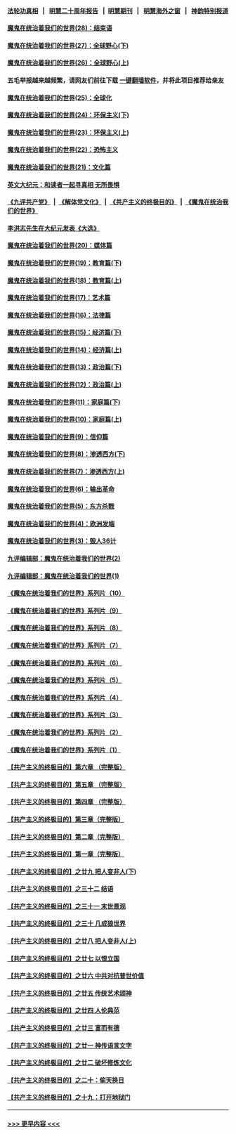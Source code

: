 #### [法轮功真相](https://github.com/gfw-breaker/truth/blob/master/README.md?t=0) &nbsp;&nbsp;|&nbsp;&nbsp; [明慧二十周年报告](https://github.com/gfw-breaker/mh-reports/blob/master/README.md?t=0) &nbsp;&nbsp;|&nbsp;&nbsp;[明慧期刊](https://github.com/gfw-breaker/mh-qikan) &nbsp;&nbsp;|&nbsp;&nbsp; [明慧海外之窗](https://github.com/gfw-breaker/mh-news/blob/master/README.md?t=0) &nbsp;&nbsp;|&nbsp;&nbsp; [神韵特别报道](https://github.com/gfw-breaker/mh-news/blob/master/shenyun.md?t=0)
#### [魔鬼在统治着我们的世界(28)：结束语](../pages/nsc422/n10936246.md?t=07191701) 
#### [魔鬼在统治着我们的世界(27)：全球野心(下)](../pages/nsc422/n10928319.md?t=07191701) 
#### [魔鬼在统治着我们的世界(26)：全球野心(上)](../pages/nsc422/n10900318.md?t=07191701) 
#### 五毛举报越来越频繁，请网友们前往下载 [一键翻墙软件](https://github.com/gfw-breaker/ssr-accounts)，并将此项目推荐给亲友
#### [魔鬼在统治着我们的世界(25)：全球化](../pages/nsc422/n10788205.md?t=07191701) 
#### [魔鬼在统治着我们的世界(24)：环保主义(下)](../pages/nsc422/n10695307.md?t=07191701) 
#### [魔鬼在统治着我们的世界(23)：环保主义(上)](../pages/nsc422/n10688613.md?t=07191701) 
#### [魔鬼在统治着我们的世界(22)：恐怖主义](../pages/nsc422/n10614727.md?t=07191701) 
#### [魔鬼在统治着我们的世界(21)：文化篇](../pages/nsc422/n10597706.md?t=07191701) 
#### [英文大纪元：和读者一起寻真相 无所畏惧](../pages/nsc422/n12542027.md?t=07191701) 
#### [《九评共产党》](https://github.com/begood0513/9ping.md/blob/master/README.md) &nbsp;|&nbsp; [《解体党文化》](../../../../jtdwh.md/blob/master/README.md)  &nbsp;|&nbsp; [《共产主义的终极目的》](../../../../gczydzjmd.md/blob/master/README.md) &nbsp;|&nbsp; [《魔鬼在统治我们的世界》](../../../../mgztzwmdsj.md/blob/master/README.md) 
#### [李洪志先生在大纪元发表《大选》](../pages/nsc422/n12534746.md?t=07191701) 
#### [魔鬼在统治着我们的世界(20)：媒体篇](../pages/nsc422/n10586579.md?t=07191701) 
#### [魔鬼在统治着我们的世界(19)：教育篇(下)](../pages/nsc422/n10564808.md?t=07191701) 
#### [魔鬼在统治着我们的世界(18)：教育篇(上)](../pages/nsc422/n10526970.md?t=07191701) 
#### [魔鬼在统治着我们的世界(17)：艺术篇](../pages/nsc422/n10499093.md?t=07191701) 
#### [魔鬼在统治着我们的世界(16)：法律篇](../pages/nsc422/n10485969.md?t=07191701) 
#### [魔鬼在统治着我们的世界(15)：经济篇(下)](../pages/nsc422/n10469975.md?t=07191701) 
#### [魔鬼在统治着我们的世界(14)：经济篇(上)](../pages/nsc422/n10457370.md?t=07191701) 
#### [魔鬼在统治着我们的世界(13)：政治篇(下)](../pages/nsc422/n10448270.md?t=07191701) 
#### [魔鬼在统治着我们的世界(12)：政治篇(上)](../pages/nsc422/n10444576.md?t=07191701) 
#### [魔鬼在统治着我们的世界(11)：家庭篇(下)](../pages/nsc422/n10440961.md?t=07191701) 
#### [魔鬼在统治着我们的世界(10)：家庭篇(上)](../pages/nsc422/n10435448.md?t=07191701) 
#### [魔鬼在统治着我们的世界(9)：信仰篇](../pages/nsc422/n10432159.md?t=07191701) 
#### [魔鬼在统治着我们的世界(8)：渗透西方(下)](../pages/nsc422/n10429603.md?t=07191701) 
#### [魔鬼在统治着我们的世界(7)：渗透西方(上)](../pages/nsc422/n10426013.md?t=07191701) 
#### [魔鬼在统治着我们的世界(6)：输出革命](../pages/nsc422/n10421536.md?t=07191701) 
#### [魔鬼在统治着我们的世界(5)：东方杀戮](../pages/nsc422/n10417707.md?t=07191701) 
#### [魔鬼在统治着我们的世界(4)：欧洲发端](../pages/nsc422/n10414890.md?t=07191701) 
#### [魔鬼在统治着我们的世界(3)：毁人36计](../pages/nsc422/n10411583.md?t=07191701) 
#### [九评编辑部：魔鬼在统治着我们的世界(2)](../pages/nsc422/n10410036.md?t=07191701) 
#### [九评编辑部：魔鬼在统治着我们的世界(1)](../pages/nsc422/n10406825.md?t=07191701) 
#### [《魔鬼在统治着我们的世界》系列片（10）](../pages/nsc422/n12292670.md?t=07191701) 
#### [《魔鬼在统治着我们的世界》系列片（9）](../pages/nsc422/n12290859.md?t=07191701) 
#### [《魔鬼在统治着我们的世界》系列片（8）](../pages/nsc422/n12287445.md?t=07191701) 
#### [《魔鬼在统治着我们的世界》系列片（7）](../pages/nsc422/n12283425.md?t=07191701) 
#### [《魔鬼在统治着我们的世界》系列片（6）](../pages/nsc422/n12282314.md?t=07191701) 
#### [《魔鬼在统治着我们的世界》系列片（5）](../pages/nsc422/n12281419.md?t=07191701) 
#### [《魔鬼在统治着我们的世界》系列片（4）](../pages/nsc422/n12274024.md?t=07191701) 
#### [《魔鬼在统治着我们的世界》系列片（3）](../pages/nsc422/n12271322.md?t=07191701) 
#### [《魔鬼在统治着我们的世界》系列片（2）](../pages/nsc422/n12269049.md?t=07191701) 
#### [《魔鬼在统治着我们的世界》系列片（1）](../pages/nsc422/n12267575.md?t=07191701) 
#### [【共产主义的终极目的】第六章 （完整版）](../pages/nsc422/n11428913.md?t=07191701) 
#### [【共产主义的终极目的】第五章 （完整版）](../pages/nsc422/n11428912.md?t=07191701) 
#### [【共产主义的终极目的】第四章 （完整版）](../pages/nsc422/n11428907.md?t=07191701) 
#### [【共产主义的终极目的】第三章（完整版）](../pages/nsc422/n11428848.md?t=07191701) 
#### [【共产主义的终极目的】第二章（完整版）](../pages/nsc422/n11428831.md?t=07191701) 
#### [【共产主义的终极目的】第一章（完整版）](../pages/nsc422/n11417651.md?t=07191701) 
#### [【共产主义的终极目的】之廿九 把人变非人(下)](../pages/nsc422/n11344140.md?t=07191701) 
#### [【共产主义的终极目的】之三十二 结语](../pages/nsc422/n11360535.md?t=07191701) 
#### [【共产主义的终极目的】之三十一 末世景观](../pages/nsc422/n11351129.md?t=07191701) 
#### [【共产主义的终极目的】之三十 几成狼世界](../pages/nsc422/n11348280.md?t=07191701) 
#### [【共产主义的终极目的】之廿八 把人变非人(上)](../pages/nsc422/n11340492.md?t=07191701) 
#### [【共产主义的终极目的】之廿七 以恨立国](../pages/nsc422/n11336944.md?t=07191701) 
#### [【共产主义的终极目的】之廿六 中共对抗普世价值](../pages/nsc422/n11324785.md?t=07191701) 
#### [【共产主义的终极目的】之廿五 传统艺术颂神](../pages/nsc422/n11296396.md?t=07191701) 
#### [【共产主义的终极目的】之廿四 人伦典范](../pages/nsc422/n11296397.md?t=07191701) 
#### [【共产主义的终极目的】之廿三 富而有德](../pages/nsc422/n11283598.md?t=07191701) 
#### [【共产主义的终极目的】之廿一 神传语言文字](../pages/nsc422/n11263265.md?t=07191701) 
#### [【共产主义的终极目的】之廿二 破坏修炼文化](../pages/nsc422/n11245728.md?t=07191701) 
#### [【共产主义的终极目的】之二十：偷天换日](../pages/nsc422/n11238846.md?t=07191701) 
#### [【共产主义的终极目的】之十九：打开地狱门](../pages/nsc422/n11206376.md?t=07191701) 

----
#### [ >>> 更早内容 <<< ](../indexes/nsc422-earlier.md)
